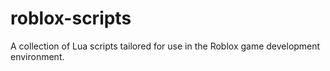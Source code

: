 # roblox-scripts
A collection of Lua scripts tailored for use in the Roblox game development environment.
